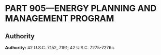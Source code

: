 # PART 905—ENERGY PLANNING AND MANAGEMENT PROGRAM 


## Authority

**Authority:** 42 U.S.C. 7152, 7191; 42 U.S.C. 7275-7276c.


